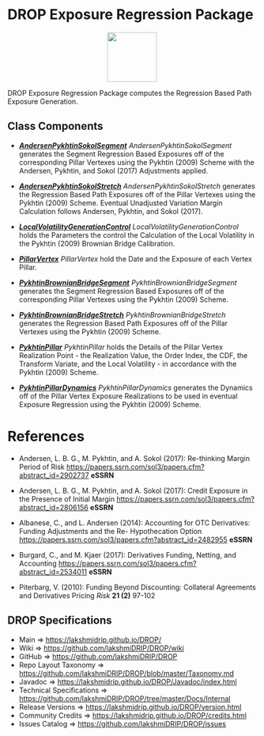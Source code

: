 # DROP Exposure Regression Package

<p align="center"><img src="https://github.com/lakshmiDRIP/DROP/blob/master/DRIP_Logo.gif?raw=true" width="100"></p>

DROP Exposure Regression Package computes the Regression Based Path Exposure Generation.

## Class Components

 * [***AndersenPykhtinSokolSegment***](https://github.com/lakshmiDRIP/DROP/tree/master/src/main/java/org/drip/exposure/regression/AndersenPykhtinSokolSegment.java)
 <i>AndersenPykhtinSokolSegment</i> generates the Segment Regression Based Exposures off of the corresponding
 Pillar Vertexes using the Pykhtin (2009) Scheme with the Andersen, Pykhtin, and Sokol (2017) Adjustments
 applied.

 * [***AndersenPykhtinSokolStretch***](https://github.com/lakshmiDRIP/DROP/tree/master/src/main/java/org/drip/exposure/regression/AndersenPykhtinSokolStretch.java)
 <i>AndersenPykhtinSokolStretch</i> generates the Regression Based Path Exposures off of the Pillar Vertexes
 using the Pykhtin (2009) Scheme. Eventual Unadjusted Variation Margin Calculation follows Andersen, Pykhtin,
 and Sokol (2017).

 * [***LocalVolatilityGenerationControl***](https://github.com/lakshmiDRIP/DROP/tree/master/src/main/java/org/drip/exposure/regression/LocalVolatilityGenerationControl.java)
 <i>LocalVolatilityGenerationControl</i> holds the Parameters the control the Calculation of the Local
 Volatility in the Pykhtin (2009) Brownian Bridge Calibration.

 * [***PillarVertex***](https://github.com/lakshmiDRIP/DROP/tree/master/src/main/java/org/drip/exposure/regression/PillarVertex.java)
 <i>PillarVertex</i> hold the Date and the Exposure of each Vertex Pillar.

 * [***PykhtinBrownianBridgeSegment***](https://github.com/lakshmiDRIP/DROP/tree/master/src/main/java/org/drip/exposure/regression/PykhtinBrownianBridgeSegment.java)
 <i>PykhtinBrownianBridgeSegment</i> generates the Segment Regression Based Exposures off of the
 corresponding Pillar Vertexes using the Pykhtin (2009) Scheme.

 * [***PykhtinBrownianBridgeStretch***](https://github.com/lakshmiDRIP/DROP/tree/master/src/main/java/org/drip/exposure/regression/PykhtinBrownianBridgeStretch.java)
 <i>PykhtinBrownianBridgeStretch</i> generates the Regression Based Path Exposures off of the Pillar Vertexes
 using the Pykhtin (2009) Scheme.

 * [***PykhtinPillar***](https://github.com/lakshmiDRIP/DROP/tree/master/src/main/java/org/drip/exposure/regression/PykhtinPillar.java)
 <i>PykhtinPillar</i> holds the Details of the Pillar Vertex Realization Point - the Realization Value, the
 Order Index, the CDF, the Transform Variate, and the Local Volatility - in accordance with the Pykhtin
 (2009) Scheme.

 * [***PykhtinPillarDynamics***](https://github.com/lakshmiDRIP/DROP/tree/master/src/main/java/org/drip/exposure/regression/PykhtinPillarDynamics.java)
 <i>PykhtinPillarDynamics</i> generates the Dynamics off of the Pillar Vertex Exposure Realizations to be
 used in eventual Exposure Regression using the Pykhtin (2009) Scheme.


# References

 * Andersen, L. B. G., M. Pykhtin, and A. Sokol (2017): Re-thinking Margin Period of Risk
 https://papers.ssrn.com/sol3/papers.cfm?abstract_id=2902737 <b>eSSRN</b>

 * Andersen, L. B. G., M. Pykhtin, and A. Sokol (2017): Credit Exposure in the Presence of Initial Margin
 https://papers.ssrn.com/sol3/papers.cfm?abstract_id=2806156 <b>eSSRN</b>

 * Albanese, C., and L. Andersen (2014): Accounting for OTC Derivatives: Funding Adjustments and the Re-
 Hypothecation Option https://papers.ssrn.com/sol3/papers.cfm?abstract_id=2482955 <b>eSSRN</b>

 * Burgard, C., and M. Kjaer (2017): Derivatives Funding, Netting, and Accounting
 https://papers.ssrn.com/sol3/papers.cfm?abstract_id=2534011 <b>eSSRN</b>

 * Piterbarg, V. (2010): Funding Beyond Discounting: Collateral Agreements and Derivatives Pricing
 <i>Risk</i> <b>21 (2)</b> 97-102


## DROP Specifications

 * Main                     => https://lakshmidrip.github.io/DROP/
 * Wiki                     => https://github.com/lakshmiDRIP/DROP/wiki
 * GitHub                   => https://github.com/lakshmiDRIP/DROP
 * Repo Layout Taxonomy     => https://github.com/lakshmiDRIP/DROP/blob/master/Taxonomy.md
 * Javadoc                  => https://lakshmidrip.github.io/DROP/Javadoc/index.html
 * Technical Specifications => https://github.com/lakshmiDRIP/DROP/tree/master/Docs/Internal
 * Release Versions         => https://lakshmidrip.github.io/DROP/version.html
 * Community Credits        => https://lakshmidrip.github.io/DROP/credits.html
 * Issues Catalog           => https://github.com/lakshmiDRIP/DROP/issues
